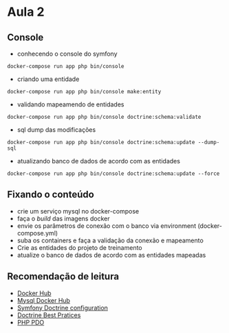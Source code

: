 # Aula 2

## Console
- conhecendo o console do symfony
```
docker-compose run app php bin/console
```

- criando uma entidade
```
docker-compose run app php bin/console make:entity
```

- validando mapeamendo de entidades
```
docker-compose run app php bin/console doctrine:schema:validate
```

- sql dump das modificações
```
docker-compose run app php bin/console doctrine:schema:update --dump-sql
```

- atualizando banco de dados de acordo com as entidades
```
docker-compose run app php bin/console doctrine:schema:update --force
```

## Fixando o conteúdo
- crie um serviço mysql no docker-compose
- faça o _build_ das imagens docker
- envie os parâmetros de conexão com o banco via environment (docker-compose.yml)
- suba os containers e faça a validação da conexão e mapeamento
- Crie as entidades do projeto de treinamento
- atualize o banco de dados de acordo com as entidades mapeadas

## Recomendação de leitura
- [Docker Hub](https://hub.docker.com/_/mysql/)
- [Mysql Docker Hub](https://hub.docker.com/_/mysql/)
- [Symfony Doctrine configuration](https://symfony.com/doc/current/doctrine.html)
- [Doctrine Best Pratices](https://www.doctrine-project.org/projects/doctrine-orm/en/current/reference/best-practices.html#best-practices)
- [PHP PDO](http://php.net/pdo)
